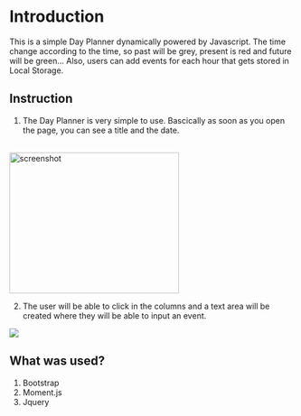 # Introduction

This is a simple Day Planner dynamically powered by Javascript. The time change according to the time, so past will be grey, present is red and future will be green... Also, users can add events for each hour that gets stored in Local Storage. 

## Instruction

1. The Day Planner is very simple to use. Bascically as soon as you open the page, you can see a title and the date.
<br>

<img src = "images/Screenshot(29).png" alt="screenshot" width = "300px" height = "250px">

2. The user will be able to click in the columns and a text area will be created where they will be able to input an event.


<img src ="images/Screenshot(28).png">

## What was used?

1. Bootstrap
2. Moment.js
3. Jquery
